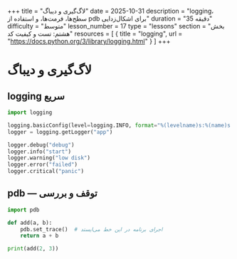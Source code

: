 +++
title = "لاگ‌گیری و دیباگ"
date = 2025-10-31
description = "logging، سطح‌ها، فرمت‌ها، و استفاده از pdb برای اشکال‌زدایی"
duration = "35 دقیقه"
difficulty = "متوسط"
lesson_number = 17
type = "lessons"
section = "بخش هشتم: تست و کیفیت کد"
resources = [
  { title = "logging", url = "https://docs.python.org/3/library/logging.html" }
]
+++

# لاگ‌گیری و دیباگ

## logging سریع

```python
import logging

logging.basicConfig(level=logging.INFO, format="%(levelname)s:%(name)s:%(message)s")
logger = logging.getLogger("app")

logger.debug("debug")
logger.info("start")
logger.warning("low disk")
logger.error("failed")
logger.critical("panic")
```

## pdb — توقف و بررسی

```python
import pdb

def add(a, b):
    pdb.set_trace()  # اجرای برنامه در این خط می‌ایستد
    return a + b

print(add(2, 3))
```

